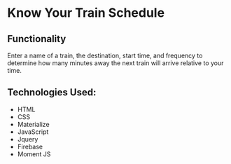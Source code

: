 <h1>Know Your Train Schedule </h1>

<h2>Functionality</h2>
Enter a name of a train, the destination, start time, and frequency to determine how many minutes away the next train will arrive relative to your time.


<h2>Technologies Used:</h2>

* HTML
* CSS
* Materialize
* JavaScript
* Jquery
* Firebase
* Moment JS

